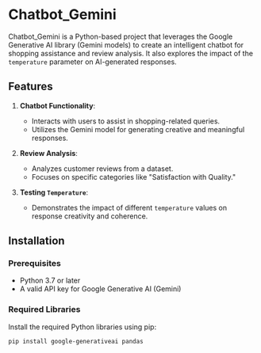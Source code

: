 # Chatbot_Gemini

Chatbot_Gemini is a Python-based project that leverages the Google Generative AI library (Gemini models) to create an intelligent chatbot for shopping assistance and review analysis. It also explores the impact of the `temperature` parameter on AI-generated responses.

## Features
1. **Chatbot Functionality**:
   - Interacts with users to assist in shopping-related queries.
   - Utilizes the Gemini model for generating creative and meaningful responses.

2. **Review Analysis**:
   - Analyzes customer reviews from a dataset.
   - Focuses on specific categories like "Satisfaction with Quality."

3. **Testing `Temperature`**:
   - Demonstrates the impact of different `temperature` values on response creativity and coherence.

## Installation

### Prerequisites
- Python 3.7 or later
- A valid API key for Google Generative AI (Gemini)

### Required Libraries
Install the required Python libraries using pip:

```bash
pip install google-generativeai pandas